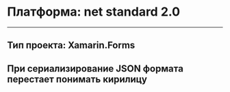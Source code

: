 # Платформа: net standard 2.0
------------------------
Тип проекта: Xamarin.Forms
------------------------
При сериализирование JSON формата перестает понимать кирилицу
------------------------
